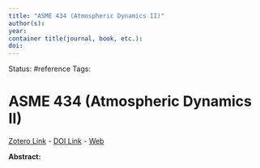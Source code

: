 ```yaml
---
title: "ASME 434 (Atmospheric Dynamics II)"
author(s): 
year: 
container title(journal, book, etc.): 
doi: 
---
```

Status: #reference
Tags:
# ASME 434 (Atmospheric Dynamics II)
[Zotero Link](zotero://select/items/@_ASME434AtmosphericDynamicsII) - [DOI Link](https://doi.org/) - [Web](https://www.mesolab.us/1.4_ASME434%20%28Atmos%20Dynamics%20II%29/)

**Abstract:** 
